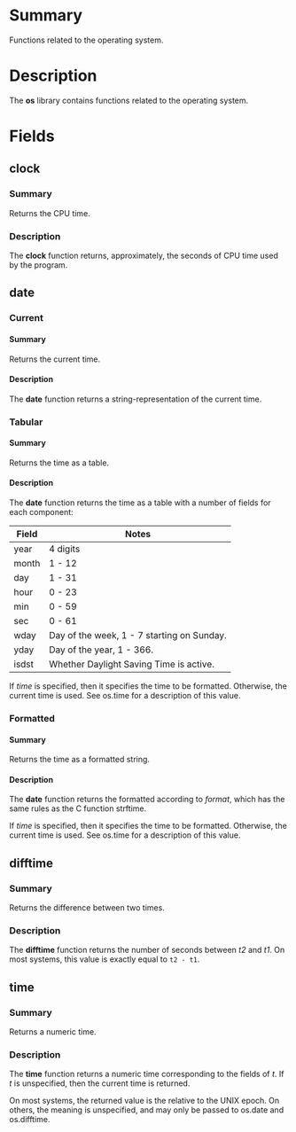 # Summary
Functions related to the operating system.

# Description
The **os** library contains functions related to the operating system.

# Fields
## clock
### Summary
Returns the CPU time.

### Description
The **clock** function returns, approximately, the seconds of CPU time used by
the program.

## date
### Current
#### Summary
Returns the current time.

#### Description
The **date** function returns a string-representation of the current time.

### Tabular
#### Summary
Returns the time as a table.

#### Description
The **date** function returns the time as a table with a number of fields for
each component:

Field | Notes
------|------
year  | 4 digits
month | 1 - 12
day   | 1 - 31
hour  | 0 - 23
min   | 0 - 59
sec   | 0 - 61
wday  | Day of the week, 1 - 7 starting on Sunday.
yday  | Day of the year, 1 - 366.
isdst | Whether Daylight Saving Time is active.

If *time* is specified, then it specifies the time to be formatted. Otherwise,
the current time is used. See os.time for a description of this value.

### Formatted
#### Summary
Returns the time as a formatted string.

#### Description
The **date** function returns the formatted according to *format*, which has the
same rules as the C function strftime.

If *time* is specified, then it specifies the time to be formatted. Otherwise,
the current time is used. See os.time for a description of this value.

## difftime
### Summary
Returns the difference between two times.

### Description
The **difftime** function returns the number of seconds between *t2* and *t1*.
On most systems, this value is exactly equal to `t2 - t1`.

## time
### Summary
Returns a numeric time.

### Description
The **time** function returns a numeric time corresponding to the fields of *t*.
If *t* is unspecified, then the current time is returned.

On most systems, the returned value is the relative to the UNIX epoch. On
others, the meaning is unspecified, and may only be passed to os.date and
os.difftime.

